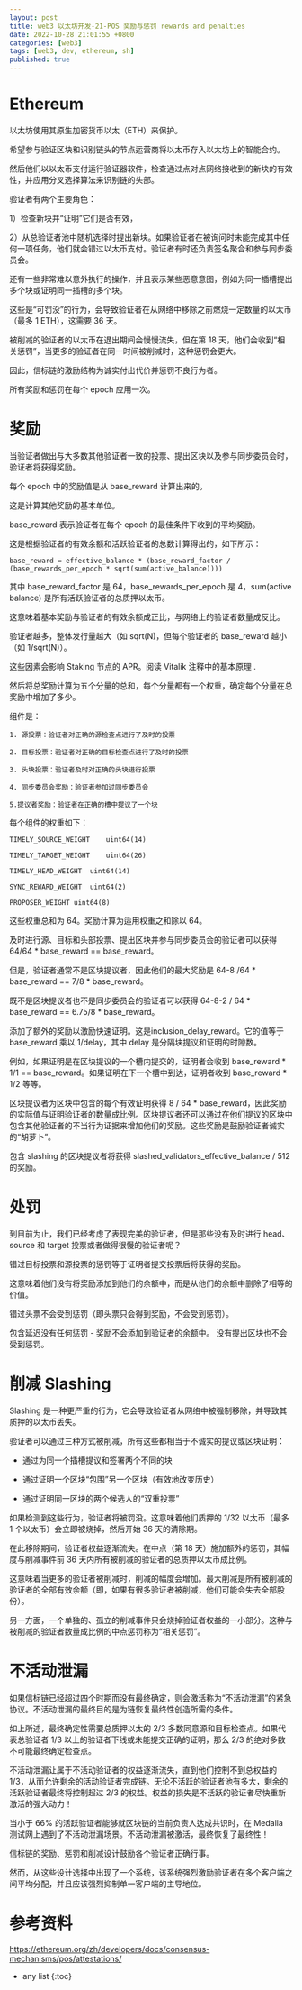 ```yaml
---
layout: post
title: web3 以太坊开发-21-POS 奖励与惩罚 rewards and penalties
date: 2022-10-28 21:01:55 +0800
categories: [web3]
tags: [web3, dev, ethereum, sh]
published: true
---
```


# Ethereum 

以太坊使用其原生加密货币以太（ETH）来保护。

希望参与验证区块和识别链头的节点运营商将以太币存入以太坊上的智能合约。

然后他们以以太币支付运行验证器软件，检查通过点对点网络接收到的新块的有效性，并应用分叉选择算法来识别链的头部。

验证者有两个主要角色：

1）检查新块并“证明”它们是否有效，

2）从总验证者池中随机选择时提出新块。如果验证者在被询问时未能完成其中任何一项任务，他们就会错过以太币支付。验证者有时还负责签名聚合和参与同步委员会。

还有一些非常难以意外执行的操作，并且表示某些恶意意图，例如为同一插槽提出多个块或证明同一插槽的多个块。

这些是“可罚没”的行为，会导致验证者在从网络中移除之前燃烧一定数量的以太币（最多 1 ETH），这需要 36 天。

被削减的验证者的以太币在退出期间会慢慢流失，但在第 18 天，他们会收到“相关惩罚”，当更多的验证者在同一时间被削减时，这种惩罚会更大。

因此，信标链的激励结构为诚实付出代价并惩罚不良行为者。

所有奖励和惩罚在每个 epoch 应用一次。

# 奖励

当验证者做出与大多数其他验证者一致的投票、提出区块以及参与同步委员会时，验证者将获得奖励。 

每个 epoch 中的奖励值是从 base_reward 计算出来的。 

这是计算其他奖励的基本单位。 

base_reward 表示验证者在每个 epoch 的最佳条件下收到的平均奖励。 

这是根据验证者的有效余额和活跃验证者的总数计算得出的，如下所示：

```
base_reward = effective_balance * (base_reward_factor / (base_rewards_per_epoch * sqrt(sum(active_balance))))
```

其中 base_reward_factor 是 64，base_rewards_per_epoch 是 4，sum(active balance) 是所有活跃验证者的总质押以太币。

这意味着基本奖励与验证者的有效余额成正比，与网络上的验证者数量成反比。 

验证者越多，整体发行量越大（如 sqrt(N)，但每个验证者的 base_reward 越小（如 1/sqrt(N)）。

这些因素会影响 Staking 节点的 APR。阅读 Vitalik 注释中的基本原理 .

然后将总奖励计算为五个分量的总和，每个分量都有一个权重，确定每个分量在总奖励中增加了多少。 

组件是：

```
1. 源投票：验证者对正确的源检查点进行了及时的投票

2. 目标投票：验证者对正确的目标检查点进行了及时的投票

3. 头块投票：验证者及时对正确的头块进行投票

4. 同步委员会奖励：验证者参加过同步委员会

5.提议者奖励：验证者在正确的槽中提议了一个块
```

每个组件的权重如下：

```
TIMELY_SOURCE_WEIGHT    uint64(14)

TIMELY_TARGET_WEIGHT    uint64(26)

TIMELY_HEAD_WEIGHT  uint64(14)

SYNC_REWARD_WEIGHT  uint64(2)

PROPOSER_WEIGHT uint64(8)
```

这些权重总和为 64。奖励计算为适用权重之和除以 64。

及时进行源、目标和头部投票、提出区块并参与同步委员会的验证者可以获得 64/64 * base_reward == base_reward。

但是，验证者通常不是区块提议者，因此他们的最大奖励是 64-8 /64 * base_reward == 7/8 * base_reward。

既不是区块提议者也不是同步委员会的验证者可以获得 64-8-2 / 64 * base_reward == 6.75/8 * base_reward。

添加了额外的奖励以激励快速证明。这是inclusion_delay_reward。它的值等于 base_reward 乘以 1/delay，其中 delay 是分隔块提议和证明的时隙数。

例如，如果证明是在区块提议的一个槽内提交的，证明者会收到 base_reward * 1/1 == base_reward。如果证明在下一个槽中到达，证明者收到 base_reward * 1/2 等等。

区块提议者为区块中包含的每个有效证明获得 8 / 64 * base_reward，因此奖励的实际值与证明验证者的数量成比例。区块提议者还可以通过在他们提议的区块中包含其他验证者的不当行为证据来增加他们的奖励。这些奖励是鼓励验证者诚实的“胡萝卜”。

包含 slashing 的区块提议者将获得 slashed_validators_effective_balance / 512 的奖励。

# 处罚

到目前为止，我们已经考虑了表现完美的验证者，但是那些没有及时进行 head、source 和 target 投票或者做得很慢的验证者呢？

错过目标投票和源投票的惩罚等于证明者提交投票后将获得的奖励。 

这意味着他们没有将奖励添加到他们的余额中，而是从他们的余额中删除了相等的价值。 

错过头票不会受到惩罚（即头票只会得到奖励，不会受到惩罚）。

包含延迟没有任何惩罚 - 奖励不会添加到验证者的余额中。 没有提出区块也不会受到惩罚。

# 削减 Slashing

Slashing 是一种更严重的行为，它会导致验证者从网络中被强制移除，并导致其质押的以太币丢失。

验证者可以通过三种方式被削减，所有这些都相当于不诚实的提议或区块证明：

- 通过为同一个插槽提议和签署两个不同的块

- 通过证明一个区块“包围”另一个区块（有效地改变历史）

- 通过证明同一区块的两个候选人的“双重投票”

如果检测到这些行为，验证者将被罚没。这意味着他们质押的 1/32 以太币（最多 1 个以太币）会立即被烧掉，然后开始 36 天的清除期。

在此移除期间，验证者权益逐渐流失。在中点（第 18 天）施加额外的惩罚，其幅度与削减事件前 36 天内所有被削减的验证者的总质押以太币成比例。

这意味着当更多的验证者被削减时，削减的幅度会增加。最大削减是所有被削减的验证者的全部有效余额（即，如果有很多验证者被削减，他们可能会失去全部股份）。

另一方面，一个单独的、孤立的削减事件只会烧掉验证者权益的一小部分。这种与被削减的验证者数量成比例的中点惩罚称为“相关惩罚”。

# 不活动泄漏

如果信标链已经超过四个时期而没有最终确定，则会激活称为“不活动泄漏”的紧急协议。不活动泄漏的最终目的是为链恢复最终性创造所需的条件。

如上所述，最终确定性需要总质押以太的 2/3 多数同意源和目标检查点。如果代表总验证者 1/3 以上的验证者下线或未能提交正确的证明，那么 2/3 的绝对多数不可能最终确定检查点。

不活动泄漏让属于不活动验证者的权益逐渐流失，直到他们控制不到总权益的 1/3，从而允许剩余的活动验证者完成链。无论不活跃的验证者池有多大，剩余的活跃验证者最终将控制超过 2/3 的权益。权益的损失是不活跃的验证者尽快重新激活的强大动力！

当小于 66% 的活跃验证者能够就区块链的当前负责人达成共识时，在 Medalla 测试网上遇到了不活动泄漏场景。不活动泄漏被激活，最终恢复了最终性！

信标链的奖励、惩罚和削减设计鼓励各个验证者正确行事。

然而，从这些设计选择中出现了一个系统，该系统强烈激励验证者在多个客户端之间平均分配，并且应该强烈抑制单一客户端的主导地位。

# 参考资料

https://ethereum.org/zh/developers/docs/consensus-mechanisms/pos/attestations/

* any list
{:toc}